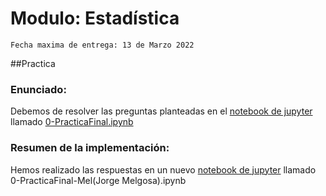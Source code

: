 # Modulo: Estadística
`Fecha maxima de entrega: 13 de Marzo 2022`

##Practica
### Enunciado:
Debemos de resolver las preguntas planteadas en el [notebook de jupyter](https://jupyter.org/) llamado [0-PracticaFinal.ipynb](./0-PracticaFinal.ipynb)

### Resumen de la implementación:
Hemos realizado las respuestas en un nuevo [notebook de jupyter](https://jupyter.org/) llamado 0-PracticaFinal-Mel(Jorge Melgosa).ipynb
